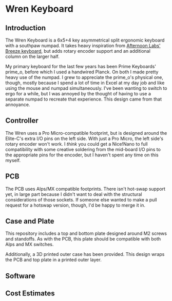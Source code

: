 # Wren Keyboard
## Introduction
The Wren Keyboard is a 6x5+4 key asymmetrical split ergonomic keyboard with a southpaw numpad. It takes heavy inspiration from [Afternoon Labs' Breeze keyboard](https://afternoonlabs.com/breeze/), but adds rotary encoder support and an additional column on the larger half.

My primary keyboard for the last few years has been Prime Keyboards' prime_o, before which I used a handwired Planck. On both I made pretty heavy use of the numpad. I grew to appreciate the prime\_o's physical one, though, mostly because I spend a lot of time in Excel at my day job and like using the mouse and numpad simultaneously. I've been wanting to switch to ergo for a while, but I was annoyed by the thought of having to use a separate numpad to recreate that experience. This design came from that annoyance.

## Controller
The Wren uses a Pro Micro-compatible footprint, but is designed around the Elite-C's extra I/O pins on the left side. With just a Pro Micro, the left side's rotary encoder won't work. I _think_ you could get a Nice!Nano to full compatibility with some creative soldering from the mid-board I/O pins to the appropriate pins for the encoder, but I haven't spent any time on this myself.

## PCB
The PCB uses Alps/MX compatible footprints. There isn't hot-swap support yet, in large part because I didn't want to deal with the structural considerations of those sockets. If someone else wanted to make a pull request for a hotswap version, though, I'd be happy to merge it in.

## Case and Plate
This repository includes a top and bottom plate designed around M2 screws and standoffs. As with the PCB, this plate should be compatible with both Alps and MX switches.

Additionally, a 3D printed outer case has been provided. This design wraps the PCB and top plate in a printed outer layer.

## Software

## Cost Estimates